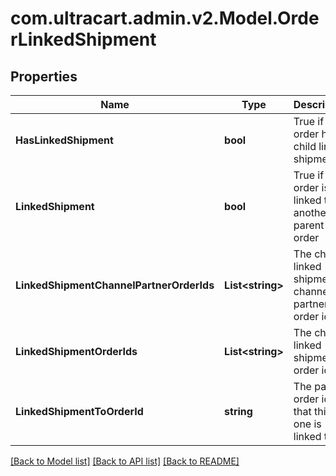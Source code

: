 
# com.ultracart.admin.v2.Model.OrderLinkedShipment

## Properties

Name | Type | Description | Notes
------------ | ------------- | ------------- | -------------
**HasLinkedShipment** | **bool** | True if this order has child linked shipments | [optional] 
**LinkedShipment** | **bool** | True if this order is linked to another parent order | [optional] 
**LinkedShipmentChannelPartnerOrderIds** | **List&lt;string&gt;** | The child linked shipment channel partner order ids | [optional] 
**LinkedShipmentOrderIds** | **List&lt;string&gt;** | The child linked shipment order ids | [optional] 
**LinkedShipmentToOrderId** | **string** | The parent order id that this one is linked to | [optional] 

[[Back to Model list]](../README.md#documentation-for-models)
[[Back to API list]](../README.md#documentation-for-api-endpoints)
[[Back to README]](../README.md)

